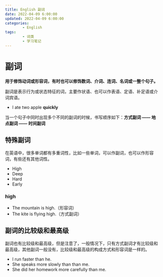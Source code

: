 ```yaml
---
title: English 副词
date: 2022-04-09 6:00:00
updated: 2022-04-09 6:00:00
categories:
        - English
tags:
        - 词类
        - 学习笔记
---
```


# 副词

**用于修饰动词或形容词，有时也可以修饰数词、介词、连词、名词或一整个句子。**

副词是表示行为或状态特征的词，主要作状语、也可以作表语、定语、补足语或介词宾语。

- I ate two apple **quickly**

当一个句子中同时出现多个不同的副词的时候，书写顺序如下：**方式副词 —— 地点副词 —— 时间副词**

## 特殊副词

在英语中，很多单词都有多重词性，比如一些单词，可以作副词，也可以作形容词，有些还有其他词性。

- High
- Deep 
- Hard
- Early

### high

- The mountain is high.（形容词）
- The kite is flying high.（方式副词）

## 副词的比较级和最高级

副词也有比较级和最高级，但是注意了，一般情况下，只有方式副词才有比较级和最高级，其他副词一般没有，比较级和最高级的构成方式和形容词是一样的。

- I run faster than he.
- She speaks more slowly than than me.
- She did her homework more carefully than me.

